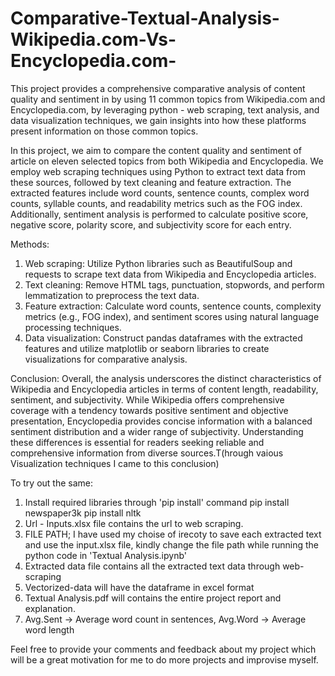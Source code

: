 # Comparative-Textual-Analysis-Wikipedia.com-Vs-Encyclopedia.com-
This project provides a comprehensive comparative analysis of content quality and sentiment in by using 11 common topics from Wikipedia.com and Encyclopedia.com, by leveraging python - web scraping, text analysis, and data visualization techniques, we gain insights into how these platforms present information on those common topics.

In this project, we aim to compare the content quality and sentiment of article on eleven selected topics from both Wikipedia and Encyclopedia. We employ web scraping techniques using Python to extract text data from these sources, followed by text cleaning and feature extraction. The extracted features include word counts, sentence counts, complex word counts, syllable counts, and readability metrics such as the FOG index. Additionally, sentiment analysis is performed to calculate positive score, negative score, polarity score, and subjectivity score for each entry.

Methods:
1. Web scraping: Utilize Python libraries such as BeautifulSoup and requests to scrape text data from Wikipedia and Encyclopedia articles.
2. Text cleaning: Remove HTML tags, punctuation, stopwords, and perform lemmatization to preprocess the text data.
3. Feature extraction: Calculate word counts, sentence counts, complexity metrics (e.g., FOG index), and sentiment scores using natural language processing techniques.
4. Data visualization: Construct pandas dataframes with the extracted features and utilize matplotlib or seaborn libraries to create visualizations for comparative analysis.


Conclusion:
  Overall, the analysis underscores the distinct characteristics of Wikipedia and Encyclopedia articles in terms of content length, readability, sentiment, and subjectivity. While Wikipedia offers comprehensive coverage with a tendency towards positive sentiment and objective presentation, Encyclopedia provides concise information with a balanced sentiment distribution and a wider range of subjectivity. Understanding these differences is essential for readers seeking reliable and comprehensive information from diverse sources.T(hrough vaious Visualization techniques I came to this conclusion)

To try out the same: 
  1. Install required libraries through 'pip install' command
       pip install newspaper3k
       pip install nltk
  2. Url - Inputs.xlsx file contains the url to web scraping.
  3. FILE PATH; I have used my choise of irecoty to save each extracted text and use the input.xlsx file, kindly change the file path while running the python code in 'Textual Analysis.ipynb'
  4. Extracted data file contains all the extracted text data through web-scraping
  5. Vectorized-data will have the dataframe in excel format
  6. Textual Analysis.pdf will contains the entire project report and explanation.
  7. Avg.Sent -> Average word count in sentences, Avg.Word -> Average word length

Feel free to provide your comments and feedback about my project which will be a great motivation for me to do more projects and improvise myself.
